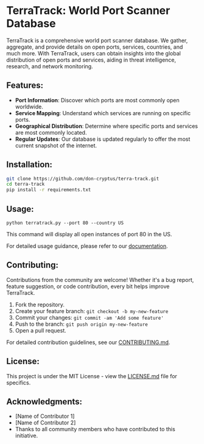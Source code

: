 
# TerraTrack: World Port Scanner Database

<!-- You can replace this URL with the actual logo URL if you have one. -->

TerraTrack is a comprehensive world port scanner database. We gather, aggregate, and provide details on open ports, services, countries, and much more. With TerraTrack, users can obtain insights into the global distribution of open ports and services, aiding in threat intelligence, research, and network monitoring.

## Features:

- **Port Information**: Discover which ports are most commonly open worldwide.
- **Service Mapping**: Understand which services are running on specific ports.
- **Geographical Distribution**: Determine where specific ports and services are most commonly located.
- **Regular Updates**: Our database is updated regularly to offer the most current snapshot of the internet.

## Installation:

```bash
git clone https://github.com/don-cryptus/terra-track.git
cd terra-track
pip install -r requirements.txt
```

## Usage:

```
python terratrack.py --port 80 --country US
```

This command will display all open instances of port 80 in the US.

For detailed usage guidance, please refer to our [documentation](https://github.com/don-cryptus/terra-track/docs).

## Contributing:

Contributions from the community are welcome! Whether it's a bug report, feature suggestion, or code contribution, every bit helps improve TerraTrack.

1. Fork the repository.
2. Create your feature branch: `git checkout -b my-new-feature`
3. Commit your changes: `git commit -am 'Add some feature'`
4. Push to the branch: `git push origin my-new-feature`
5. Open a pull request.

For detailed contribution guidelines, see our [CONTRIBUTING.md](https://github.com/don-cryptus/terra-track/CONTRIBUTING.md).

## License:

This project is under the MIT License - view the [LICENSE.md](https://github.com/don-cryptus/terra-track/LICENSE.md) file for specifics.

## Acknowledgments:

- [Name of Contributor 1]
- [Name of Contributor 2]
- Thanks to all community members who have contributed to this initiative.
